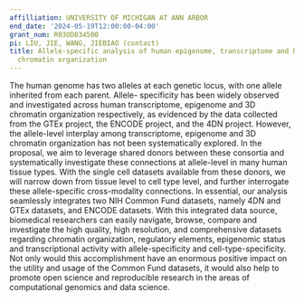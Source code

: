 ```yaml
---
affilliation: UNIVERSITY OF MICHIGAN AT ANN ARBOR
end_date: '2024-05-19T12:00:00-04:00'
grant_num: R03OD034500
pi: LIU, JIE, WANG, JIEBIAO (contact)
title: Allele-specific analysis of human epigenome, transcriptome and high-resolution
  chromatin organization
---
```

The human genome has two alleles at each genetic locus, with one allele inherited from each parent. Allele- specificity has been widely observed and investigated across human transcriptome, epigenome and 3D chromatin organization respectively, as evidenced by the data collected from the GTEx project, the ENCODE project, and the 4DN project. However, the allele-level interplay among transcriptome, epigenome and 3D chromatin organization has not been systematically explored. In the proposal, we aim to leverage shared donors between these consortia and systematically investigate these connections at allele-level in many human tissue types. With the single cell datasets available from these donors, we will narrow down from tissue level to cell type level, and further interrogate these allele-specific cross-modality connections. In essential, our analysis seamlessly integrates two NIH Common Fund datasets, namely 4DN and GTEx datasets, and ENCODE datasets. With this integrated data source, biomedical researchers can easily navigate, browse, compare and investigate the high quality, high resolution, and comprehensive datasets regarding chromatin organization, regulatory elements, epigenomic status and transcriptional activity with allele-specificity and cell-type-specificity. Not only would this accomplishment have an enormous positive impact on the utility and usage of the Common Fund datasets, it would also help to promote open science and reproducible research in the areas of computational genomics and data science.